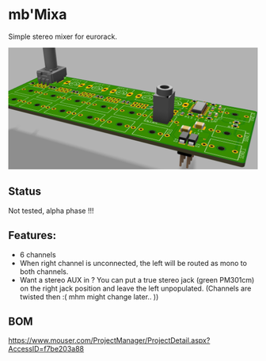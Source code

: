 # mb'Mixa

Simple stereo mixer for eurorack.

![Mixa](images/Mixa_v4.png)

## Status

Not tested, alpha phase !!!

## Features:
* 6 channels
* When right channel is unconnected, the left will be routed as mono to both channels.
* Want a stereo AUX in ? You can put a true stereo jack (green PM301cm) on the right jack position and leave the left unpopulated. (Channels are twisted then :( mhm might change later.. ))

## BOM

https://www.mouser.com/ProjectManager/ProjectDetail.aspx?AccessID=f7be203a88 

